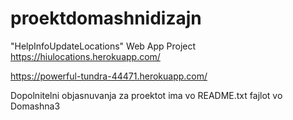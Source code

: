 # proektdomashnidizajn
"HelpInfoUpdateLocations" Web App Project
https://hiulocations.herokuapp.com/

https://powerful-tundra-44471.herokuapp.com/

Dopolnitelni objasnuvanja za proektot ima vo README.txt fajlot vo Domashna3
